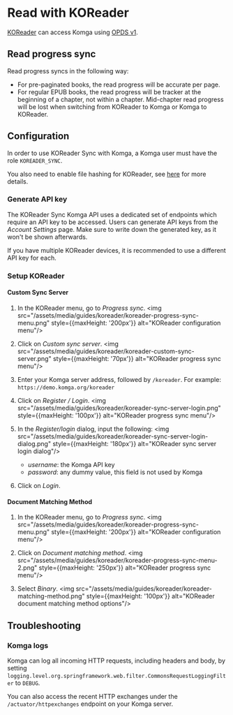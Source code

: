 # Read with KOReader

[KOReader](https://koreader.rocks) can access Komga using [OPDS v1](./opds.md#opds-v1).

## Read progress sync

Read progress syncs in the following way:
- For pre-paginated books, the read progress will be accurate per page.
- For regular EPUB books, the read progress will be tracker at the beginning of a chapter, not within a chapter. Mid-chapter read progress will be lost when switching from KOReader to Komga or Komga to KOReader.

## Configuration

In order to use KOReader Sync with Komga, a Komga user must have the role `KOREADER_SYNC`.

You also need to enable file hashing for KOReader, see [here](libraries.md#compute-hash-for-files-for-koreader) for more details.

### Generate API key

The KOReader Sync Komga API uses a dedicated set of endpoints which require an API key to be accessed. Users can generate API keys from the _Account Settings_ page. Make sure to write down the generated key, as it won't be shown afterwards.

If you have multiple KOReader devices, it is recommended to use a different API key for each.

### Setup KOReader

#### Custom Sync Server

1. In the KOReader menu, go to _Progress sync_.
    <img src="/assets/media/guides/koreader/koreader-progress-sync-menu.png" style={{maxHeight: '200px'}} alt="KOReader configuration menu"/>

2. Click on _Custom sync server_.
    <img src="/assets/media/guides/koreader/koreader-custom-sync-server.png" style={{maxHeight: '70px'}} alt="KOReader progress sync menu"/>

3. Enter your Komga server address, followed by `/koreader`. For example: `https://demo.komga.org/koreader`

4. Click on _Register / Login_.
   <img src="/assets/media/guides/koreader/koreader-sync-server-login.png" style={{maxHeight: '100px'}} alt="KOReader progress sync menu"/>

5. In the _Register/login_ dialog, input the following:
    <img src="/assets/media/guides/koreader/koreader-sync-server-login-dialog.png" style={{maxHeight: '180px'}} alt="KOReader sync server login dialog"/>
    - _username_: the Komga API key
    - _password_: any dummy value, this field is not used by Komga

6. Click on _Login_.

#### Document Matching Method

1. In the KOReader menu, go to _Progress sync_.
   <img src="/assets/media/guides/koreader/koreader-progress-sync-menu.png" style={{maxHeight: '200px'}} alt="KOReader configuration menu"/>

2. Click on _Document matching method_.
   <img src="/assets/media/guides/koreader/koreader-progress-sync-menu-2.png" style={{maxHeight: '250px'}} alt="KOReader progress sync menu"/>

3. Select _Binary_.
   <img src="/assets/media/guides/koreader/koreader-matching-method.png" style={{maxHeight: '100px'}} alt="KOReader document matching method options"/>

## Troubleshooting

### Komga logs

Komga can log all incoming HTTP requests, including headers and body, by setting `logging.level.org.springframework.web.filter.CommonsRequestLoggingFilter` to `DEBUG`.

You can also access the recent HTTP exchanges under the `/actuator/httpexchanges` endpoint on your Komga server.
